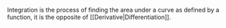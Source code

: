 Integration is the process of finding the area under a curve as defined by a function, it is the opposite of [[Derivative|Differentiation]].